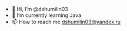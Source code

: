 - 👋 Hi, I’m @dshumilin03
- 🌱 I’m currently learning Java
- 📫 How to reach me dshumilin03@yandex.ru

<!---
dshumilin03/dshumilin03 is a ✨ special ✨ repository because its `README.md` (this file) appears on your GitHub profile.
You can click the Preview link to take a look at your changes.
--->
